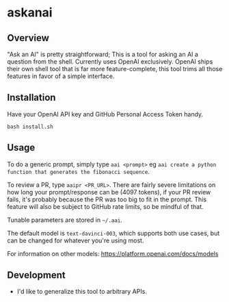 # askanai

## Overview

"Ask an AI" is pretty straightforward; This is a tool for asking an AI a question from the shell.
Currently uses OpenAI exclusively. OpenAI ships their own shell tool that is far more feature-complete,
this tool trims all those features in favor of a simple interface.

## Installation

Have your OpenAI API key and GitHub Personal Access Token handy.

`bash install.sh`

## Usage 

To do a generic prompt, simply type `aai <prompt>` eg `aai create a python function that generates the fibonacci sequence`.

To review a PR, type `aaipr <PR_URL>`.
There are fairly severe limitations on how long your prompt/response can be (4097 tokens),
if your PR review fails, it's probably because the PR was too big to fit in the prompt.
This feature will also be subject to GitHub rate limits, so be mindful of that.

Tunable parameters are stored in `~/.aai`.

The default model is `text-davinci-003`, 
which supports both use cases, but can be changed for whatever you're using most.

For information on other models: https://platform.openai.com/docs/models

## Development

* I'd like to generalize this tool to arbitrary APIs.
